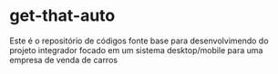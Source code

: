 # get-that-auto
Este é o repositório de códigos fonte base para desenvolvimendo do projeto integrador focado em um sistema desktop/mobile para uma empresa de venda de carros
